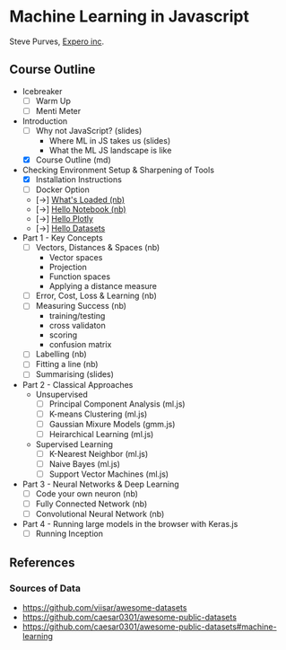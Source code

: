 # Machine Learning in Javascript
Steve Purves, [Expero inc](www.experoinc.com).

## Course Outline

- Icebreaker
  - [ ] Warm Up 
  - [ ] Menti Meter
- Introduction
  - [ ] Why not JavaScript? (slides)
    - Where ML in JS takes us (slides)
    - What the ML JS landscape is like
  - [x] Course Outline (md)
- Checking Environment Setup & Sharpening of Tools
  - [x] Installation Instructions
  - [ ] Docker Option
  - [->] [What's Loaded (nb)](0_smoke_test.ipynb)
  - [->] [Hello Notebook (nb)](1_hello_notebook.ipynb)
  - [->] [Hello Plotly](2_hello_plotly.ipynb)
  - [->] [Hello Datasets]()
- Part 1 - Key Concepts
  - [ ] Vectors, Distances & Spaces (nb)
    - Vector spaces
    - Projection
    - Function spaces
    - Applying a distance measure
  - [ ] Error, Cost, Loss & Learning (nb) 
  - [ ] Measuring Success (nb)
     - training/testing
     - cross validaton
     - scoring
     - confusion matrix
  - [ ] Labelling (nb)
  - [ ] Fitting a line (nb)
  - [ ] Summarising (slides)
- Part 2 - Classical Approaches 
  - Unsupervised
    - [ ] Principal Component Analysis (ml.js)
    - [ ] K-means Clustering (ml.js)
    - [ ] Gaussian Mixure Models (gmm.js)
    - [ ] Heirarchical Learning (ml.js)
  - Supervised Learning
    - [ ] K-Nearest Neighbor (ml.js)
    - [ ] Naive Bayes (ml.js)
    - [ ] Support Vector Machines (ml.js)
- Part 3 - Neural Networks & Deep Learning
    - [ ] Code your own neuron (nb)
    - [ ] Fully Connected Network (nb)
    - [ ] Convolutional Neural Network (nb)
- Part 4 - Running large models in the browser with Keras.js
  - [ ] Running Inception

## References

### Sources of Data
 
 - https://github.com/viisar/awesome-datasets
 - https://github.com/caesar0301/awesome-public-datasets
 - https://github.com/caesar0301/awesome-public-datasets#machine-learning